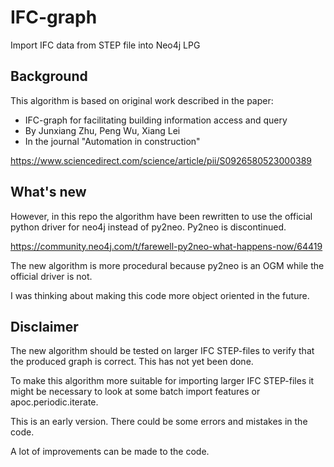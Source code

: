 # IFC-graph
Import IFC data from STEP file into Neo4j LPG

## Background

This algorithm is based on original work described in the paper:

* IFC-graph for facilitating building information access and query
* By Junxiang Zhu, Peng Wu, Xiang Lei
* In the journal "Automation in construction"

https://www.sciencedirect.com/science/article/pii/S0926580523000389

## What's new

However, in this repo the algorithm have been rewritten to use the
official python driver for neo4j instead of py2neo. Py2neo is discontinued.

https://community.neo4j.com/t/farewell-py2neo-what-happens-now/64419

The new algorithm is more procedural because py2neo is an OGM while the official driver is not.

I was thinking about making this code more object oriented in the future.

## Disclaimer

The new algorithm should be tested on larger IFC STEP-files to verify
that the produced graph is correct. This has not yet been done.

To make this algorithm more suitable for importing larger IFC STEP-files
it might be necessary to look at some batch import features or apoc.periodic.iterate.

This is an early version. There could be some errors and mistakes in the code.

A lot of improvements can be made to the code.
